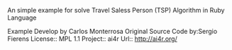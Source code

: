An simple example for solve Travel Saless Person (TSP) Algorithm in Ruby Language

Example Develop by Carlos Monterrosa
Original Source Code by:Sergio Fierens
License::   MPL 1.1
Project::   ai4r
Url::       http://ai4r.org/ 
